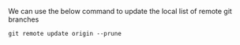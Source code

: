 We can use the below command to update the local list of remote git branches
```console
git remote update origin --prune
```